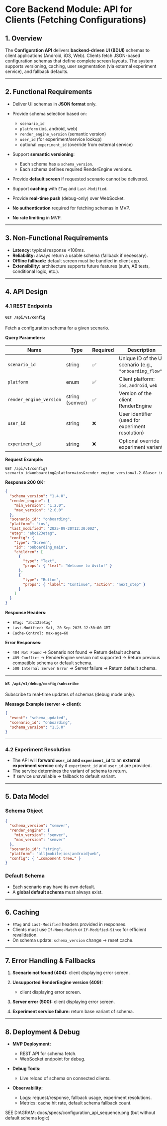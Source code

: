 # Core Backend Module: API for Clients (Fetching Configurations)

## 1. Overview

The **Configuration API** delivers **backend-driven UI (BDUI)** schemas to client applications (Android, iOS, Web).
Clients fetch JSON-based configuration schemas that define complete screen layouts.
The system supports versioning, caching, user segmentation (via external experiment service), and fallback defaults.

---

## 2. Functional Requirements

- Deliver UI schemas in **JSON format** only.
- Provide schema selection based on:

  - `scenario_id`
  - `platform` (ios, android, web)
  - `render_engine_version` (semantic version)
  - `user_id` (for experiment/service lookup)
  - optional `experiment_id` (override from external service)

- Support **semantic versioning**:

  - Each schema has a `schema_version`.
  - Each schema defines required RenderEngine versions.

- Provide **default screen** if requested scenario cannot be delivered.
- Support **caching** with `ETag` and `Last-Modified`.
- Provide **real-time push** (debug-only) over WebSocket.
- **No authentication** required for fetching schemas in MVP.
- **No rate limiting** in MVP.

---

## 3. Non-Functional Requirements

- **Latency:** typical response <100ms.
- **Reliability:** always return a usable schema (fallback if necessary).
- **Offline fallback:** default screen must be bundled in client app.
- **Extensibility:** architecture supports future features (auth, AB tests, conditional logic, etc.).

---

## 4. API Design

### 4.1 REST Endpoints

#### `GET /api/v1/config`

Fetch a configuration schema for a given scenario.

**Query Parameters:**

| Name                    | Type            | Required | Description                                              |
| ----------------------- | --------------- | -------- | -------------------------------------------------------- |
| `scenario_id`           | string          | ✅       | Unique ID of the UI scenario (e.g., `"onboarding_flow"`) |
| `platform`              | enum            | ✅       | Client platform: `ios`, `android`, `web`                 |
| `render_engine_version` | string (semver) | ✅       | Version of the client RenderEngine                       |
| `user_id`               | string          | ❌        | User identifier (used for experiment resolution)         |
| `experiment_id`         | string          | ❌        | Optional override experiment variant                     |

**Request Example:**

```http
GET /api/v1/config?scenario_id=onboarding&platform=ios&render_engine_version=1.2.0&user_id=12345
```

**Response 200 OK:**

```json
{
  "schema_version": "1.4.0",
  "render_engine": {
    "min_version": "1.2.0",
    "max_version": "2.0.0"
  },
  "scenario_id": "onboarding",
  "platform": "ios",
  "last_modified": "2025-09-20T12:30:00Z",
  "etag": "abc123etag",
  "config": {
    "type": "Screen",
    "id": "onboarding_main",
    "children": [
      {
        "type": "Text",
        "props": { "text": "Welcome to Avito!" }
      },
      {
        "type": "Button",
        "props": { "label": "Continue", "action": "next_step" }
      }
    ]
  }
}
```

**Response Headers:**

- `ETag: "abc123etag"`
- `Last-Modified: Sat, 20 Sep 2025 12:30:00 GMT`
- `Cache-Control: max-age=60`

**Error Responses:**

- `404 Not Found` → Scenario not found → Return default schema.
- `409 Conflict` → RenderEngine version not supported → Return previous compatible schema or default schema.
- `500 Internal Server Error` → Server failure → Return default schema.

---

#### `WS /api/v1/debug/config/subscribe`

Subscribe to real-time updates of schemas (debug mode only).

**Message Example (server → client):**

```json
{
  "event": "schema_updated",
  "scenario_id": "onboarding",
  "schema_version": "1.5.0"
}
```

---

### 4.2 Experiment Resolution

- The API will **forward `user_id` and `experiment_id`** to an **external experiment service** only if `experiment_id` and `user_id` are provided.
- The service determines the variant of schema to return.
- If service unavailable → fallback to default variant.

---

## 5. Data Model

### Schema Object

```json
{
  "schema_version": "semver",
  "render_engine": {
    "min_version": "semver",
    "max_version": "semver"
  },
  "scenario_id": "string",
  "platform": "all|mobile|ios|android|web",
  "config": { "…component tree…" }
}
```

### Default Schema

- Each scenario may have its own default.
- A **global default schema** must always exist.

---

## 6. Caching

- `ETag` and `Last-Modified` headers provided in responses.
- Clients must use `If-None-Match` or `If-Modified-Since` for efficient revalidation.
- On schema update: `schema_version` change → reset cache.

---

## 7. Error Handling & Fallbacks

1. **Scenario not found (404):** client displaying error screen.
2. **Unsupported RenderEngine version (409):**

   - client displaying error screen.

3. **Server error (500):** client displaying error screen.
4. **Experiment service failure:** return base variant of schema.

---

## 8. Deployment & Debug

- **MVP Deployment:**

  - REST API for schema fetch.
  - WebSocket endpoint for debug.

- **Debug Tools:**

  - Live reload of schema on connected clients.

- **Observability:**

  - Logs: request/response, fallback usage, experiment resolutions.
  - Metrics: cache hit rate, default schema fallback count.

SEE DIAGRAM: docs/specs/configuration_api_sequence.png (but without default schema logic)
